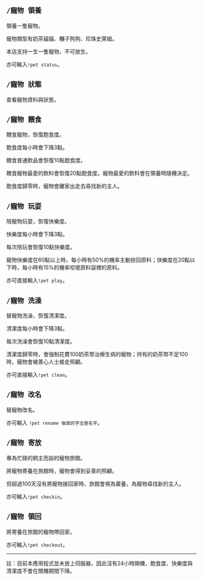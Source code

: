 ## `/寵物 領養`
領養一隻寵物。

寵物類型有奶茶貓貓、糰子狗狗、珍珠史萊姆。

本店支持一生一隻寵物，不可放生。

亦可輸入`!pet status`。



## `/寵物 狀態`
查看寵物資料與狀態。



## `/寵物 餵食`
餵食寵物，恢復飽食度。

飽食度每小時會下降3點。

餵食普通飲品會恢復10點飽食度。

餵食寵物最愛的飲料會恢復20點飽食度。寵物最愛的飲料會在領養時隨機決定。

飽食度歸零時，寵物會離家出走去尋找新的主人。

## `/寵物 玩耍`
陪寵物玩耍，恢復快樂度。

快樂度每小時會下降3點。

每次陪玩會恢復10點快樂度。

寵物快樂度在60點以上時，每小時有50%的機率主動撿回原料；快樂度在20點以下時，每小時有15%的機率咬壞原料袋裡的原料。

亦可直接輸入`!pet play`。

## `/寵物 洗澡`
替寵物洗澡，恢復清潔度。

清潔度每小時會下降3點。

每次洗澡會恢復10點清潔度。

清潔度歸零時，會強制花費100奶茶幣治療生病的寵物；持有的奶茶幣不足100時，寵物會被善心人士接走照顧。

亦可直接輸入`!pet clean`。

## `/寵物 改名`
替寵物改名。

亦可輸入 `!pet rename 後面的字全是名字`。

## `/寵物 寄放`
專為忙碌的飼主而設的寵物旅館。

將寵物寄養在旅館時，寵物會得到妥善的照顧。

但超過100天沒有將寵物接回家時，旅館會視為棄養，為寵物尋找新的主人。

亦可輸入`!pet checkin`。

## `/寵物 領回`
將寄養在旅館的寵物帶回家。

亦可輸入`!pet checkout`。

***
註：目前本應用程式並未放上伺服器，因此沒有24小時開機，飽食度、快樂度與清潔度不會在關機期間下降。
